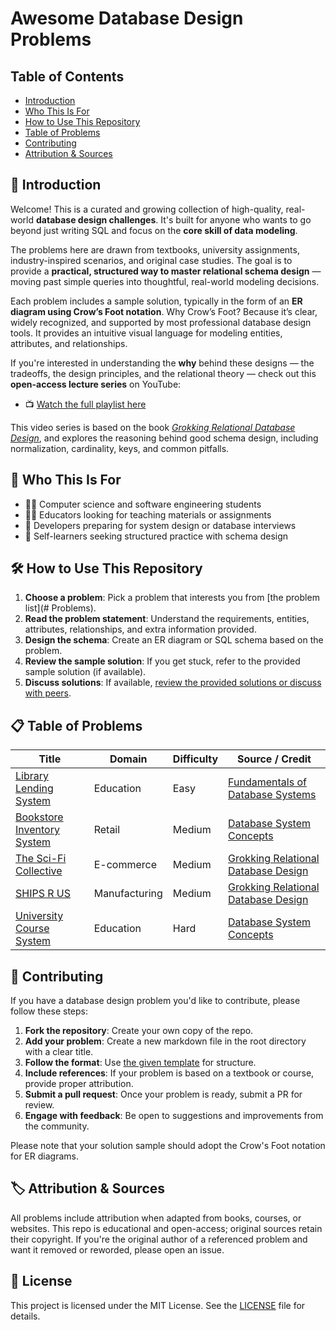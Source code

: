 # Awesome Database Design Problems

## Table of Contents

- [Introduction](#-introduction)
- [Who This Is For](#-who-this-is-for)
- [How to Use This Repository](#-how-to-use-this-repository)
- [Table of Problems](#-table-of-problems)
- [Contributing](#-contributing)
- [Attribution & Sources](#-attribution--sources)

## 📘 Introduction

Welcome! This is a curated and growing collection of high-quality, real-world **database design challenges**. It's built for anyone who wants to go beyond just writing SQL and focus on the **core skill of data modeling**.

The problems here are drawn from textbooks, university assignments, industry-inspired scenarios, and original case studies. The goal is to provide a **practical, structured way to master relational schema design** — moving past simple queries into thoughtful, real-world modeling decisions.

Each problem includes a sample solution, typically in the form of an **ER diagram using Crow’s Foot notation**. Why Crow’s Foot? Because it’s clear, widely recognized, and supported by most professional database design tools. It provides an intuitive visual language for modeling entities, attributes, and relationships.

If you're interested in understanding the **why** behind these designs — the tradeoffs, the design principles, and the relational theory — check out this **open-access lecture series** on YouTube:

* 📺 [Watch the full playlist here](https://www.youtube.com/playlist?list=PL3fg3zQpW0k4UO9eBDLdroADnB18ZAOgj)

This video series is based on the book [*Grokking Relational Database Design*](https://mng.bz/PRER), and explores the reasoning behind good schema design, including normalization, cardinality, keys, and common pitfalls.

## 🎯 Who This Is For

- 🧑‍🎓 Computer science and software engineering students
- 👨‍🏫 Educators looking for teaching materials or assignments
- 💼 Developers preparing for system design or database interviews
- 🧪 Self-learners seeking structured practice with schema design

## 🛠️ How to Use This Repository

1. **Choose a problem**: Pick a problem that interests you from [the problem list](# Problems).
2. **Read the problem statement**: Understand the requirements, entities, attributes, relationships, and extra information provided.
3. **Design the schema**: Create an ER diagram or SQL schema based on the problem.
4. **Review the sample solution**: If you get stuck, refer to the provided sample solution (if available).
5. **Discuss solutions**: If available, [review the provided solutions or discuss with peers](https://github.com/StructuredCS/awesome-database-design-problems/discussions).

## 📋 Table of Problems

| Title                        | Domain        | Difficulty | Source / Credit                            |
|------------------------------|---------------|------------|---------------------------------------------|
| [Library Lending System](problems/library-system.md) | Education | Easy | [Fundamentals of Database Systems](https://www.pearson.com/en-us/subject-catalog/p/fundamentals-of-database-systems/P200000003546) |
| [Bookstore Inventory System](problems/bookstore-system.md) | Retail | Medium | [Database System Concepts](https://db-book.com/)   |
| [The Sci-Fi Collective](problems/The-Sci-fi-collective.md) | E-commerce | Medium | [Grokking Relational Database Design](https://mng.bz/PRER) |
| [SHIPS R US](problems/SHIPS-R-US.md) | Manufacturing | Medium | [Grokking Relational Database Design](https://mng.bz/PRER) |
| [University Course System](problems/university-system.md) | Education | Hard | [Database System Concepts](https://db-book.com/) |

## 🤝 Contributing

If you have a database design problem you'd like to contribute, please follow these steps:

1. **Fork the repository**: Create your own copy of the repo.
2. **Add your problem**: Create a new markdown file in the root directory with a clear title.
3. **Follow the format**: Use [the given template](format.md) for structure.
4. **Include references**: If your problem is based on a textbook or course, provide proper attribution.
5. **Submit a pull request**: Once your problem is ready, submit a PR for review.
6. **Engage with feedback**: Be open to suggestions and improvements from the community.

Please note that your solution sample should adopt the Crow's Foot notation for ER diagrams.

## 🏷 Attribution & Sources

All problems include attribution when adapted from books, courses, or websites. This repo is educational and open-access; original sources retain their copyright. If you're the original author of a referenced problem and want it removed or reworded, please open an issue.

## 📄 License

This project is licensed under the MIT License. See the [LICENSE](LICENSE) file for details.
